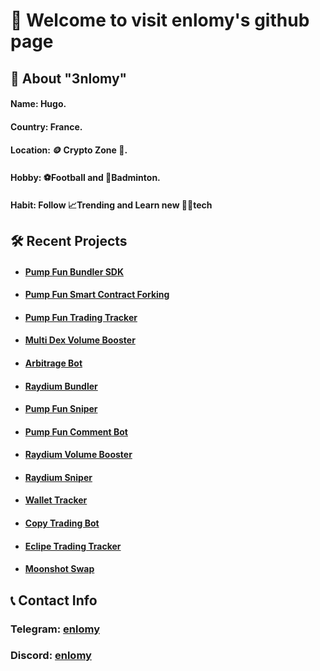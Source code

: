 # 👋 Welcome to visit **enlomy**'s github page

## 🌟 About "3nlomy"

#### Name: Hugo.
#### Country: France.
#### Location: 🪙 Crypto Zone 📍.
#### Hobby: ⚽Football and 🏸Badminton.
#### Habit: Follow 📈Trending and Learn new 👨‍💻tech

## 🛠️ Recent Projects

- #### [Pump Fun Bundler SDK](https://github.com/enlomy/pump.fun-bundler)
- #### [Pump Fun Smart Contract Forking](https://github.com/enlomy/pump.fun)
- #### [Pump Fun Trading Tracker](https://github.com/enlomy/pump.fun-trding-history)
- #### [Multi Dex Volume Booster](https://github.com/enlomy/multi-dex-volume-booster)
- #### [Arbitrage Bot](https://github.com/enlomy/arbitrage)
- #### [Raydium Bundler](https://github.com/enlomy/raydium-bundler)
- #### [Pump Fun Sniper](https://github.com/enlomy/pump.fun-sniper)
- #### [Pump Fun Comment Bot](https://github.com/enlomy/pump.fun-comment-bot)
- #### [Raydium Volume Booster](https://github.com/enlomy/raydium-volume-booster)
- #### [Raydium Sniper](https://github.com/enlomy/raydium-sniper)
- #### [Wallet Tracker](https://github.com/enlomy/wallet-tracker)
- #### [Copy Trading Bot](https://github.com/enlomy/copy-trading)
- #### [Eclipe Trading Tracker](https://github.com/enlomy/eclipse-trading-tracker)
- #### [Moonshot Swap](https://github.com/enlomy/moonshot-swap)

## 📞 Contact Info

### Telegram: [enlomy](https://t.me/enlomy)
### Discord: [enlomy](https://discordapp.com/users/1074553493974691840)
